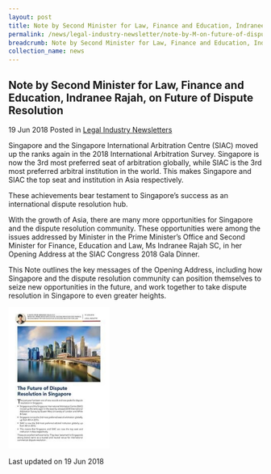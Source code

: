 ```yaml
---
layout: post
title: Note by Second Minister for Law, Finance and Education, Indranee Rajah, on Future of Dispute Resolution
permalink: /news/legal-industry-newsletter/note-by-M-on-future-of-dispute-resolution/
breadcrumb: Note by Second Minister for Law, Finance and Education, Indranee Rajah, on Future of Dispute Resolution
collection_name: news
---
```


<style>
  .image {width: 200px;}
  .image img {max-width: 100%;}
</style>

Note by Second Minister for Law, Finance and Education, Indranee Rajah, on Future of Dispute Resolution
---

19 Jun 2018 Posted in [Legal Industry Newsletters](/news/legal-industry-newsletters/)

Singapore and the Singapore International Arbitration Centre (SIAC) moved up the ranks again in the 2018 International Arbitration Survey. Singapore is now the 3rd most preferred seat of arbitration globally, while SIAC is the 3rd most preferred arbitral institution in the world. This makes Singapore and SIAC the top seat and institution in Asia respectively.

These achievements bear testament to Singapore’s success as an international dispute resolution hub.

With the growth of Asia, there are many more opportunities for Singapore and the dispute resolution community. These opportunities were among the issues addressed by Minister in the Prime Minister’s Office and Second Minister for Finance, Education and Law, Ms Indranee Rajah SC, in her Opening Address at the SIAC Congress 2018 Gala Dinner.

This Note outlines the key messages of the Opening Address, including how Singapore and the dispute resolution community can position themselves to seize new opportunities in the future, and work together to take dispute resolution in Singapore to even greater heights.

<div class="image">
  <a href="/files/NoteonFutureofDisputeResolution.pdf/"><img src="/images/1529391755383.jpg/" alt="note on future of dispute resolution"></a>
</div>

<p class="right-side-updated">Last updated on 19 Jun 2018</p>
